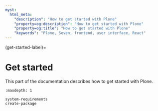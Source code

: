 ```yaml
---
myst:
  html_meta:
    "description": "How to get started with Plone"
    "property=og:description": "How to get started with Plone"
    "property=og:title": "How to get started with Plone"
    "keywords": "Plone, Seven, frontend, user interface, React"
---
```


(get-started-label)=

# Get started

This part of the documentation describes how to get started with Plone.

```{toctree}
:maxdepth: 1

system-requirements
create-package
```
